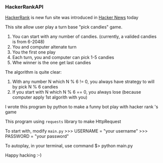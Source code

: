 ### HackerRankAPI 

[HackerRank](http://hackerrank.com/) is new fun site was introduced in [Hacker News]() today

This site allow user play a turn base "pick candies" game.
1. You can start with any number of candies. (currently, a valided candies is from 6-2048)
2. You and computer altenate turn
3. You the first one play
4. Each turn, you and computer can pick 1-5 candies
5. Whe winner is the one get last candies

The algorithm is quite clear:
1. With any number N which N % 6 != 0, you always have strategy to will by pick N % 6 candies
2. If you start with N which N % 6 == 0, you always lose (because computer apply 1st algorith with you)

I wrote this program by python to make a funny bot play with hacker rank 's game

This program using `requests` library to make HttpRequest

To start with, modify `main.py`
    >>> USERNAME = "your username"
    >>> PASSWORD = "your password"

To autoplay, in your terminal, use command
    $> python main.py

Happy hacking :-)
